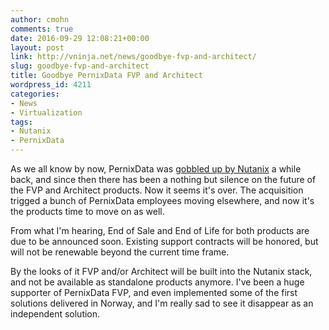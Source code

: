```yaml
---
author: cmohn
comments: true
date: 2016-09-29 12:08:21+00:00
layout: post
link: http://vninja.net/news/goodbye-fvp-and-architect/
slug: goodbye-fvp-and-architect
title: Goodbye PernixData FVP and Architect
wordpress_id: 4211
categories:
- News
- Virtualization
tags:
- Nutanix
- PernixData
---
```


As we all know by now, PernixData was [gobbled up by Nutanix](http://fortune.com/2016/08/28/nutanix-snarfs-up-two-companies-to-bolster-data-center-hardware-story/) a while back, and since then there has been a nothing but silence on the future of the FVP and Architect products. Now it seems it's over. The acquisition trigged a bunch of PernixData employees moving elsewhere, and now it's the products time to move on as well.

From what I'm hearing, End of Sale and End of Life for both products are due to be announced soon. Existing support contracts will be honored, but will not be renewable beyond the current time frame.

By the looks of it FVP and/or Architect will be built into the Nutanix stack, and not be available as standalone products anymore. I've been a huge supporter of PernixData FVP, and even implemented some of the first solutions delivered in Norway, and I'm really sad to see it disappear as an independent solution.
